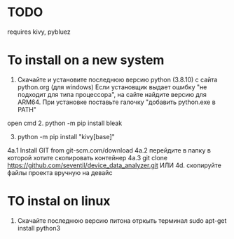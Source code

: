 # TODO
requires kivy, pybluez


# To install on a new system
1. Скачайте и установите последнюю версию python (3.8.10) с сайта python.org (для windows)
Если установщик выдает ошибку "не подходит для типа процессора", на сайте найдите версию для ARM64.
При установке поставьте галочку "добавить python.exe в PATH"

open cmd
2. python -m pip install bleak

3. python -m pip install "kivy[base]"

4a.1 Install GIT from git-scm.com/download
4a.2 перейдите в папку в которой хотите скопировать контейнер
4a.3 git clone https://github.com/seventil/device_data_analyzer.git
ИЛИ
4d. скопируйте файлы проекта вручную на девайс


# TO instal on linux
1. Скачайте последнюю версию питона
отркыть терминал
sudo apt-get install python3